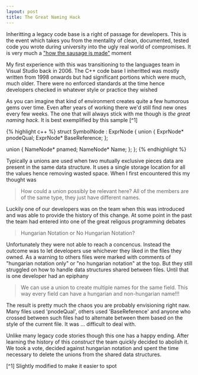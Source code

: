 ```yaml
---
layout: post
title: The Great Naming Hack
---
```

Inheritting a legacy code base is a right of passage for developers.  This is the event which takes you from the mentality of clean, documented, tested code you wrote during university into the ugly real world of compromises.  It is very much a ["how the sausage is made"](http://quoteinvestigator.com/2010/07/08/laws-sausages/#more-905) moment

My first experience with this was transitioning to the languages team in Visual Studio back in 2006.  The C++ code base I inheritted was mostly written from 1998 onwards but had significant portions which were much, much older.  There were no enforced standards at the time hence developers checked in whatever style or practice they wished

As you can imagine that kind of environment creates quite a few humorous gems over time.  Even after years of working there we'd still find new ones every few weeks.  The one that will always stick with me though is *the great naming hack*.  It is best exemplified by this sample [^1]

{% highlight c++ %}
struct SymbolNode : ExprNode
{
  union
  {
    ExprNode*  pnodeQual;
    ExprNode*  BaseReference;
  };

  union
  {
    NameNode* pnamed;
    NameNode* Name;
  };
};
{% endhighlight %}

Typically a unions are used when two mutually exclusive pieces data are present in the same data structure.  It uses a single storage location for all the values hence removing wasted space.  When I first encountered this my thought was 

> How could a union possibly be relevant here? All of the members are of the same type, they just have different names.

Luckily one of our developers was on the team when this was introduced and was able to provide the history of this change.  At some point in the past the team had entered into one of the great religous programming debates 

> Hungarian Notation or No Hungarian Notation?

Unfortunately they were not able to reach a concencus.  Instead the outcome was to let developers use whichever they liked in the files they owned.  As a warning to others files were marked with comments of "hungarian notation only" or "no hungarian notation" at the top.  But they still struggled on how to handle data structures shared between files.  Until that is one developer had an epiphany

> We can use a union to create multiple names for the same field.  This way every field can have a hungarian and non-hungarian name!!!

The result is pretty much the chaos you are probably envisioning right naw.  Many files used 'pnodeQual', others used 'BaseReference' and anyone who crossed between such files had to alternate between them based on the style of the current file.  It was ... difficult to deal with. 

Unlike many legacy code stories though this one has a happy ending.  After learning the history of this *construct* the team quickly decided to abolish it.  We took a vote, decided against hungarian notation and spent the time necessary to delete the unions from the shared data structures.  

[^1] Slightly modified to make it easier to spot
